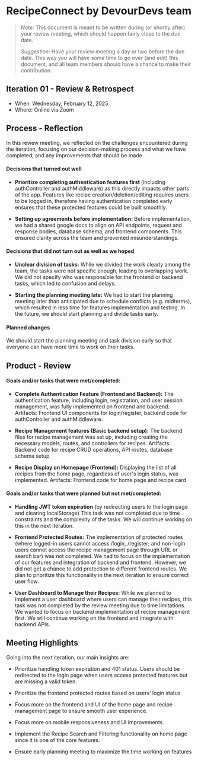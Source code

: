 # RecipeConnect by DevourDevs team

 > _Note:_ This document is meant to be written during (or shortly after) your review meeting, which should happen fairly close to the due date.      
 >      
 > _Suggestion:_ Have your review meeting a day or two before the due date. This way you will have some time to go over (and edit) this document, and all team members should have a chance to make their contribution.


## Iteration 01 - Review & Retrospect

 * When: Wednesday, February 12, 2025
 * Where: Online via Zoom

## Process - Reflection

In this review meeting, we reflected on the challenges encountered during the iteration, focusing on our decision-making process and what we have completed, and any improvements that should be made. 

#### Decisions that turned out well

 - <b>Prioritize completing authentication features first </b> (including authController and authMiddleware) as this directly impacts other parts of the app. Features like recipe creation/deletion/editing requires users to be logged in, therefore having authentication completed early ensures that these protected features could be built smoothly.

- <b>Setting up agreements before implementation:</b> Before implementation, we had a shared google docs to align on API endpoints, request and response bodies, database schema, and frontend components. This ensured clarity across the team and prevented misunderstandings.

#### Decisions that did not turn out as well as we hoped

- <b>Unclear division of tasks:</b> While we divided the work clearly among the team, the tasks were not specific enough, leading to overlapping work. We did not specify who was responsible for the frontend or backend tasks, which led to confusion and delays.

- <b>Starting the planning meeting late:</b> We had to start the planning meeting later than anticipated due to schedule conflicts (e.g. midterms), which resulted in less time for features implementation and testing. In the future, we should start planning and divide tasks early.

#### Planned changes
We should start the planning meeting and task division early so that everyone can have more time to work on their tasks.


## Product - Review

#### Goals and/or tasks that were met/completed:

- <b>Complete Authentication Feature (Frontend and Backend):</b> The authentication feature, including login, registration, and user session management, was fully implemented on frontend and backend. Artifacts: Frontend UI components for login/register, backend code for authController and authMiddleware.

- <b>Recipe Management features (Basic backend setup):</b>
The backend files for recipe management was set up, including creating the necessary models, routes, and controllers for recipes.
Artifacts: Backend code for recipe CRUD operations, API routes, database schema setup

- <b>Recipe Display on Homepage (Frontend):</b>
Displaying the list of all recipes from the home page, regardless of user's login status, was implemented.
Artifacts: Frontend code for home page and recipe card


#### Goals and/or tasks that were planned but not met/completed:

- <b>Handling JWT token expiration</b> (by redirecting users to the login page and clearing localStorage)
This task was not completed due to time constraints and the complexity of the tasks. We will continue working on this in the next iteration.

- <b>Frontend Protected Routes:</b> The implementation of protected routes (where logged-in users cannot access /login, /register; and non-login users cannot access the recipe management page through URL or search bar) was not completed. We had to focus on the implementation of our features and integration of backend and frontend. However, we did not get a chance to add protection to different frontend routes. We plan to prioritize this functionality in the next iteration to ensure correct user flow.

- <b>User Dashboard to Manage their Recipes:</b> While we planned to implement a user dashboard where users can manage their recipes, this task was not completed by the review meeting due to time limitations. We wanted to focus on backend implementation of recipe management first. We will continue working on the frontend and integrate with backend APIs.

## Meeting Highlights

Going into the next iteration, our main insights are:

- Prioritize handling token expiration and 401 status. Users should be redirected to the login page when users access protected features but are missing a valid token.

- Prioritize the frontend protected routes based on users’ login status

- Focus more on the frontend and UI of the home page and recipe management page to ensure smooth user experience.

- Focus more on mobile responsiveness and UI improvements.

- Implement the Recipe Search and Filtering functionality on home page since it is one of the core features.

- Ensure early planning meeting to maximize the time working on features
